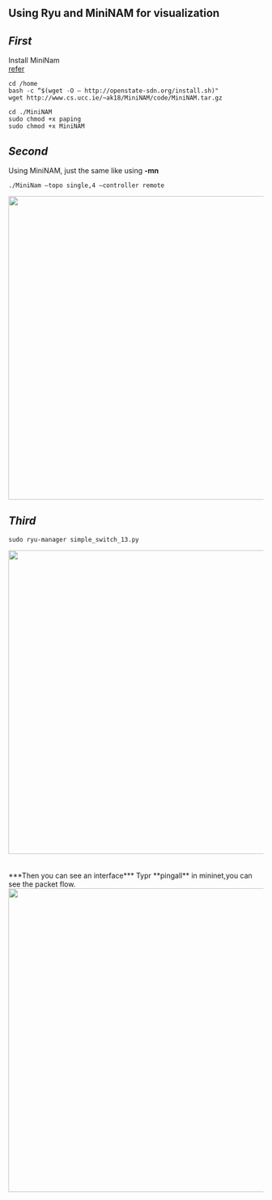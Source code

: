 Using Ryu and MiniNAM for visualization
---

***First***
---
Install MiniNam  
[refer](https://ting-kuan.blog/2018/04/04/%E3%80%90mininam-%E8%A6%96%E8%A6%BA%E5%8C%96%E7%B6%B2%E8%B7%AF%E6%8B%93%E5%A2%A3%E6%A8%A1%E6%93%AC%E5%99%A8%E3%80%91/)
```
cd /home
bash -c “$(wget -O – http://openstate-sdn.org/install.sh)"
wget http://www.cs.ucc.ie/~ak18/MiniNAM/code/MiniNAM.tar.gz
```
```
cd ./MiniNAM
sudo chmod +x paping
sudo chmod +x MiniNAM
```

***Second***
---
Using MiniNAM, just the same like using **-mn**
```
./MiniNam –topo single,4 –controller remote
```
<div align=center> <img src="https://github.com/AvisChiu/SDN_Freshman/blob/master/Ryu%20controller/simpleExample3/mininam.png" width="600",height="600"/></div>

***Third***
---

```
sudo ryu-manager simple_switch_13.py
```
<div align=center> <img src="https://github.com/AvisChiu/SDN_Freshman/blob/master/Ryu%20controller/simpleExample3/ryu.png" width="600",height="600"/></div>
<br>
<br>
***Then you can see an interface***
Typr **pingall** in mininet,you can see the packet flow.
<div align=center> <img src="https://github.com/AvisChiu/SDN_Freshman/blob/master/Ryu%20controller/simpleExample3/vis.png" width="600",height="600"/></div>
